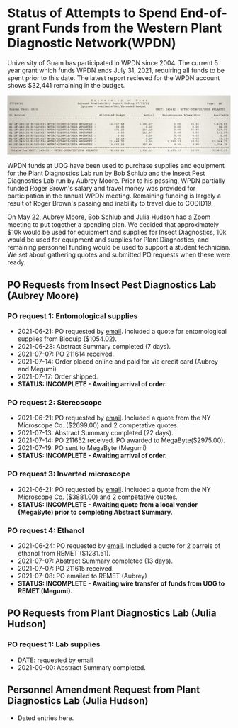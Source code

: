 # Status of Attempts to Spend End-of-grant Funds from the Western Plant Diagnostic Network(WPDN)

University of Guam has participated in WPDN since 2004. The current 5 year grant which funds WPDN ends July 31, 2021, requiring all funds to be spent prior to this date. The latest report recieved for the WPDN account shows $32,441 remaining in the budget.
  
![caca](budget-report-2021-07-09.png)

WPDN funds at UOG have been used to purchase supplies and equipment for the Plant Diagnostics Lab run by Bob Schlub and the Insect Pest Diagnostics Lab run by Aubrey Moore. Prior to his passing, WPDN partially funded Roger Brown's salary and travel money was provided for participation in the annual WPDN meeting. Remaining funding is largely a result of Roger Brown's passing and inability to travel due to CODID19.   
  
On May 22, Aubrey Moore, Bob Schlub and Julia Hudson had a Zoom meeting to put together a spending plan. We decided that approximately $10k would be used for equipment and supplies for Insect Diagnostics, 10k would be used for equipment and supplies for Plant Diagnostics, and remaining personnel funding would be used to support a student technician. We set about gathering quotes and submitted PO requests when these were ready.

## PO Requests from Insect Pest Diagnostics Lab (Aubrey Moore)

### PO request 1: Entomological supplies
  
* 2021-06-21: PO requested by [email](https://github.com/aubreymoore/WPDN/raw/main/procurement/history/req1.pdf). Included a quote for entomological supplies from Bioquip ($1054.02).
* 2021-06-28: Abstract Summary completed (7 days).
* 2021-07-07: PO 211614 received.
* 2021-07-14: Order placed online and paid for via credit card (Aubrey and Megumi)
* 2021-07-17: Order shipped.
* **STATUS: INCOMPLETE - Awaiting arrival of order.**

### PO request 2: Stereoscope

* 2021-06-21: PO requested by [email](https://github.com/aubreymoore/WPDN/raw/main/procurement/history/req1.pdf). Included a quote from the NY Microscope Co. ($2699.00) and 2 competative quotes.
* 2021-07-13: Abstract Summary completed (22 days).
* 2021-07-14: PO 211652 received. PO awarded to MegaByte($2975.00).
* 2021-07-19: PO sent to MegaByte (Megumi)
* **STATUS: INCOMPLETE - Awaiting arrival of order.**

### PO request 3: Inverted microscope
  
* 2021-06-21: PO requested by [email](https://github.com/aubreymoore/WPDN/raw/main/procurement/history/req1.pdf). Included a quote from the NY Microscope Co. ($3881.00) and 2 competative quotes.
* **STATUS: INCOMPLETE - Awaiting quote from a local vendor (MegaByte) prior to completing Abstract Summary.**

### PO request 4: Ethanol
  
* 2021-06-24: PO requested by [email](https://github.com/aubreymoore/WPDN/raw/main/procurement/history/req2.pdf). Included a quote for 2 barrels of ethanol from REMET ($1231.51).
* 2021-07-07: Abstract Summary completed (13 days).
* 2021-07-07: PO 211615 received.
* 2021-07-08: PO emailed to REMET (Aubrey)
* **STATUS: INCOMPLETE - Awaiting wire transfer of funds from UOG to REMET (Megumi).**

## PO Requests from Plant Diagnostics Lab (Julia Hudson)
  
### PO request 1: Lab supplies
  
* DATE: requested by email
* 2021-00-00: Abstract Summary completed.

## Personnel Amendment Request from Plant Diagnostics Lab (Julia Hudson)
  
* Dated entries here.

